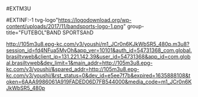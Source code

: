 #EXTM3U

#EXTINF:-1 tvg-logo"https://logodownload.org/wp-content/uploads/2017/11/bandsports-logo-1.png" group-title="FUTEBOL"BAND SPORTSAhD

http://105m3u8.epg-kc.com/v3/youshi/m1_JCr0n6KJkWbSR5_480p.m3u8?session_id=fd4NFua5MyOh&app_ver=10101&auth_id=54731368_com.global.brasiltvweb&client_ip=131.221.142.39&user_id=54731368&app_id=com.global.brasiltvweb&dev_limit=1&main_addr=http://105m3u8.epg-kc.com/v3/youshi/&spared_addr=http://105m3u8.epg-kc.com/v3/youshi/&rst_status=0&dev_id=e5ee7f7b&expired=1635888108&token=6AAA9986061A919FADED06D7FB544000&media_code=m1_JCr0n6KJkWbSR5_480p
